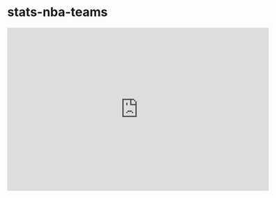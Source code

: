 # stats-nba-teams
<iframe title="NBA_V11" width="600" height="373.5" src="https://app.powerbi.com/view?r=eyJrIjoiZjQxMTU0YTUtMzRkMy00YzY4LTljYTUtNTg0Yjc1ZmRkMWQ4IiwidCI6ImZkYTI0OTdiLWIzOGItNDAyMy04NmJkLWFmOWQ4Y2ViMzk4NSJ9&pageName=ReportSectione8f8058eb396640cec4d" frameborder="0" allowFullScreen="true"></iframe>
